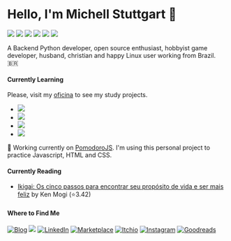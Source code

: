 # Hello, I'm Michell Stuttgart 👋

![](https://img.shields.io/badge/Code-Python-informational?style=flat-square&logo=python&logoColor=white&color=78BCC4)
![](https://img.shields.io/badge/Shell-Bash-informational?style=flat-square&logo=gnu-bash&logoColor=white&color=78BCC4)
![](https://img.shields.io/badge/Database-Postgresql-informational?style=flat-square&logo=postgresql&logoColor=white&color=78BCC4)
![](https://img.shields.io/badge/Tools-VsCode-informational?style=flat-square&logo=visualstudiocode&logoColor=white&color=78BCC4)
![](https://img.shields.io/badge/Tools-Git-informational?style=flat-square&logo=git&logoColor=white&color=78BCC4)
![](https://img.shields.io/badge/OS-Linux-informational?style=flat-square&logo=linux&logoColor=white&color=78BCC4)

A Backend Python developer, open source enthusiast, hobbyist game developer, husband, christian and happy Linux user working from Brazil. 🇧🇷

#### Currently Learning

Please, visit my [oficina](https://github.com/mstuttgart/oficina) to see my study projects.

* ![](https://img.shields.io/badge/Tools-Ansible-informational?style=flat-square&logo=ansible&logoColor=white&color=78BCC4) 
* ![](https://img.shields.io/badge/Code-Javascript-informational?style=flat-square&logo=javascript&logoColor=white&color=78BCC4)
* ![](https://img.shields.io/badge/Code-CSS-informational?style=flat-square&logo=css3&logoColor=white&color=78BCC4)
* ![](https://img.shields.io/badge/Code-HTML-informational?style=flat-square&logo=html5&logoColor=white&color=78BCC4)

:rocket: Working currently on [PomodoroJS](https://github.com/mstuttgart/pomodorojs). I'm using this personal project to practice Javascript, HTML and CSS.

#### Currently Reading
<!-- GOODREADS-LIST:START -->
- [Ikigai: Os cinco passos para encontrar seu propósito de vida e ser mais feliz](https://www.goodreads.com/review/show/4353975535?utm_medium=api&utm_source=rss) by Ken Mogi (⭐️3.42)
<!-- GOODREADS-LIST:END -->

#### Where to Find Me
<p>
  <a href="https://mstuttgart.github.io/" target="_blank"><img alt="Blog" src="https://img.shields.io/badge/blog-gray.svg?style=for-the-badge&logo=www&logoColor=afc8a0" /></a>
  <a href="mailto:michellstut@gmail.com"><img src = "https://img.shields.io/badge/gmail-red?&style=for-the-badge&logo=gmail&logoColor=white"></a> 
  <a href="https://www.linkedin.com/in/mstuttgart" target="_blank"><img alt="LinkedIn" src="https://img.shields.io/badge/linkedin-blue.svg?&style=for-the-badge&logo=linkedin&logoColor=white" /></a>
  <a href="https://marketplace.visualstudio.com/publishers/mstuttgart" target="_blank"><img alt="Marketplace" src="https://img.shields.io/badge/marketplace-yellow.svg?&style=for-the-badge&logo=visual-studio-code&logoColor=white" /></a>
  <a href="https://mstuttgart.itch.io" target="_blank"><img alt="Itchio" src="https://img.shields.io/badge/itchio-gray.svg?&style=for-the-badge&logo=itch.io&logoColor=white" /></a>
  <a href="https://www.instagram.com/michstuttgart/" target="_blank"><img alt="Instagram" src="https://img.shields.io/badge/Instagram-E4405F?style=for-the-badge&logo=instagram&logoColor=white" /></a>
  <a href="https://goodreads.com/mstuttgart" target="_blank"><img alt="Goodreads" src="https://img.shields.io/badge/Goodreads-EDE6D6.svg?&style=for-the-badge&logo=goodreads&logoColor=6E5942" /></a>
</p>
